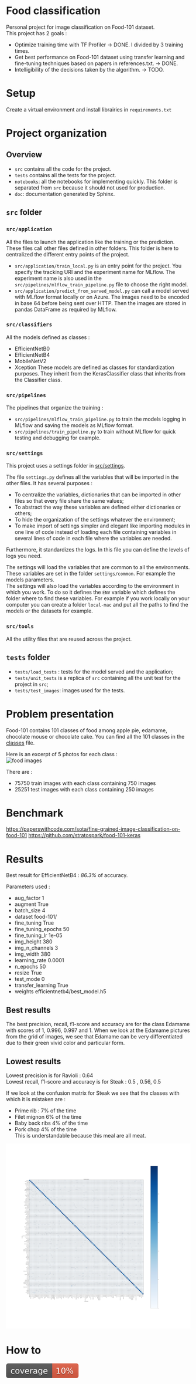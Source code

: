 #  Food classification

Personal project for image classification on Food-101 dataset.  
This project has 2 goals :
- Optimize training time with TF Profiler -> DONE. I divided by 3 training times.
- Get best performance on Food-101 dataset using transfer learning and fine-tuning techniques based on papers in references.txt. -> DONE.
- Intelligibility of the decisions taken by the algorithm. -> TODO.

# Setup 

Create a virtual environment and install librairies in `requirements.txt`

# Project organization

## Overview

- `src` contains all the code for the project.
- `tests` contains all the tests for the project.
- `notebooks`: all the notebooks for implementing quickly. This folder is separated from `src` because it should not used for production.
- `doc`: documentation generated by Sphinx.
  
## `src` folder

### `src/application`

All the files to launch the application like the training or the prediction. These files call other files defined in other folders. This folder is here to centralized the different entry points of the project.  

- `src/application/train_local.py` is an entry point for the project. You specify the tracking URI and the experiment name for MLflow. The experiment name is also used in the `src/pipelines/mlflow_train_pipeline.py` file to choose the right model.
- `src/application/predict_from_served_model.py` can call a model served with MLflow format locally or on Azure. The images need to be encoded in base 64 before being sent over HTTP. Then the images are stored in pandas DataFrame as required by MLflow. 

### `src/classifiers`

All the models defined as classes :
- EfficientNetB0
- EfficientNetB4
- MobileNetV2
- Xception
These models are defined as classes for standardization purposes. They inherit from the KerasClassifier class that inherits from the Classifier class.

### `src/pipelines` 

The pipelines that organize the training :
- `src/pipelines/mlflow_train_pipeline.py` to train the models logging in MLflow and saving the models as MLflow format.
- `src/pipelines/train_pipeline.py` to train without MLflow for quick testing and debugging for example.

### `src/settings`

This project uses a settings folder in [src/settings](../../src/settings/).  

The file `settings.py` defines all the variables that will be imported in the other files.
It has several purposes :
- To centralize the variables, dictionaries that can be imported in other files so that every file share the same values;
- To abstract the way these variables are defined either dictionaries or others;
- To hide the organization of the settings whatever the environment;
- To make import of settings simpler and elegant like importing modules in one line of code instead of loading each file containing variables in several lines of code in each file where the variables are needed.
  
Furthermore, it standardizes the logs. In this file you can define the levels of logs you need.  

The settings will load the variables that are common to all the environments. These variables are set in the folder `settings/common`. For example the models parameters.  
The settings will also load the variables according to the environment in which you work. To do so it defines the `ENV` variable which defines the folder where to find these variables. For example if you work locally on your computer you can create a folder `local-mac` and put all the paths to find the models or the datasets for example. 

### `src/tools`

All the utility files that are reused across the project.

## `tests` folder

- `tests/load_tests` : tests for the model served and the application;
- `tests/unit_tests` is a replica of `src` containing all the unit test for the project in `src`;
- `tests/test_images`: images used for the tests.

# Problem presentation

Food-101 contains 101 classes of food among apple pie, edamame, chocolate mouse or chocolate cake. You can find all the 101 classes in the [classes](./src/tools/classes.txt) file.

Here is an excerpt of 5 photos for each class :  
![food images](./images_grid.png)

There are :
- 75750 train images with each class containing 750 images
- 25251 test images with each class containing 250 images

# Benchmark

https://paperswithcode.com/sota/fine-grained-image-classification-on-food-101
https://github.com/stratospark/food-101-keras

# Results

Best result for EfficientNetB4 : *86.3%* of accuracy.  
  
Parameters used :  
- aug_factor	1  
- augment	True  
- batch_size	4  
- dataset	food-101/  
- fine_tuning	True  
- fine_tuning_epochs	50  
- fine_tuning_lr	1e-05  
- img_height	380  
- img_n_channels	3  
- img_width	380  
- learning_rate	0.0001  
- n_epochs	50  
- resize	True  
- test_mode	0  
- transfer_learning	True  
- weights	efficientnetb4/best_model.h5  

## Best results

The best precision, recall, f1-score and accuracy are for the class Edamame with scores of 1, 0.996, 0.997 and 1. When we look at the Edamame pictures from the grid of images, we see that Edamame can be very differentiated due to their green vivid color and particular form. 

## Lowest results

Lowest precision is for Ravioli : 0.64  
Lowest recall, f1-score and accuracy is for Steak : 0.5 , 0.56, 0.5  

If we look at the confusion matrix for Steak we see that the classes with which it is mistaken are :
- Prime rib : 7% of the time
- Filet mignon 6% of the time
- Baby back ribs 4% of the time
- Pork chop 4% of the time  
This is understandable because this meal are all meat.  


![confusion_matrix](./confusion_matrix.png)

# How to 


![coverage](./coverage.svg) 